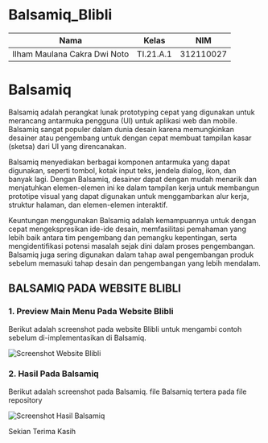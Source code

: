 # Balsamiq_Blibli

| Nama                           | Kelas        | NIM          |
|--------------------------------|--------------|--------------|
| Ilham Maulana Cakra Dwi Noto   | TI.21.A.1    | 312110027    |

<h1> Balsamiq </h1>

  Balsamiq adalah perangkat lunak prototyping cepat yang digunakan untuk merancang antarmuka pengguna (UI) untuk aplikasi web dan mobile. Balsamiq sangat populer dalam dunia desain karena memungkinkan desainer atau pengembang untuk dengan cepat membuat tampilan kasar (sketsa) dari UI yang direncanakan.

  Balsamiq menyediakan berbagai komponen antarmuka yang dapat digunakan, seperti tombol, kotak input teks, jendela dialog, ikon, dan banyak lagi. Dengan Balsamiq, desainer dapat dengan mudah menarik dan menjatuhkan elemen-elemen ini ke dalam tampilan kerja untuk membangun prototipe visual yang dapat digunakan untuk menggambarkan alur kerja, struktur halaman, dan elemen-elemen interaktif.

  Keuntungan menggunakan Balsamiq adalah kemampuannya untuk dengan cepat mengekspresikan ide-ide desain, memfasilitasi pemahaman yang lebih baik antara tim pengembang dan pemangku kepentingan, serta mengidentifikasi potensi masalah sejak dini dalam proses pengembangan. Balsamiq juga sering digunakan dalam tahap awal pengembangan produk sebelum memasuki tahap desain dan pengembangan yang lebih mendalam.

  <h2> BALSAMIQ PADA WEBSITE BLIBLI</h2>
  <h3>1. Preview Main Menu Pada Website Blibli</h3>

  Berikut adalah screenshot pada website Blibli untuk mengambi contoh sebelum di-implementasikan di Balsamiq.

  ![Screenshot Website Blibli](https://github.com/IlhamMaulanaCakra/Balsamiq_Blibli/assets/92771347/b95f5b6c-2ec6-4000-adf3-775b5d994953)

  <h3>2. Hasil Pada Balsamiq</h3>

  Berikut adalah screenshot pada Balsamiq. file Balsamiq tertera pada file repository

  ![Screenshot Hasil Balsamiq](https://github.com/IlhamMaulanaCakra/Balsamiq_Blibli/assets/92771347/f94d4985-291f-4477-820f-315676e48ce5)

  Sekian Terima Kasih
